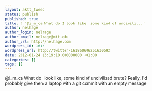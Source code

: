 ```yaml
---
layout: aktt_tweet
status: publish
published: true
title: ! '@i_m_ca What do I look like, some kind of uncivili...'
author: nelhage
author_login: nelhage
author_email: nelhage@mit.edu
author_url: http://nelhage.com
wordpress_id: 1612
wordpress_url: http://twitter-161860606251630592
date: 2012-01-24 13:19:10.000000000 +01:00
categories: []
tags: []
---
```

@i_m_ca What do I look like, some kind of uncivilized brute? Really, I'd probably give them a laptop with a git commit with an empty message
